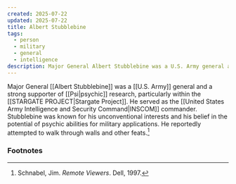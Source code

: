 ```yaml
---
created: 2025-07-22
updated: 2025-07-22
title: Albert Stubblebine
tags:
  - person
  - military
  - general
  - intelligence
description: Major General Albert Stubblebine was a U.S. Army general and a strong supporter of psychic research, particularly within the Stargate Project.
---
```


Major General [[Albert Stubblebine]] was a [[U.S. Army]] general and a strong supporter of [[Psi|psychic]] research, particularly within the [[STARGATE PROJECT|Stargate Project]]. He served as the [[United States Army Intelligence and Security Command|INSCOM]] commander. Stubblebine was known for his unconventional interests and his belief in the potential of psychic abilities for military applications. He reportedly attempted to walk through walls and other feats.[^1]

### Footnotes

[^1]: Schnabel, Jim. *Remote Viewers*. Dell, 1997.